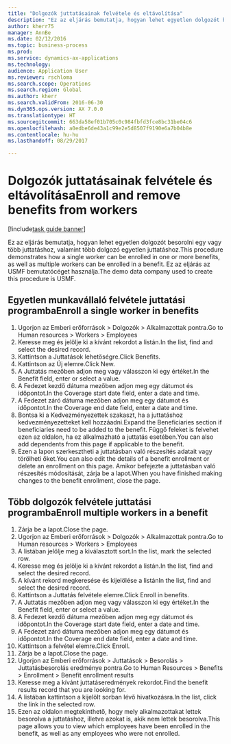 ```yaml
--- 
title: "Dolgozók juttatásainak felvétele és eltávolítása"
description: "Ez az eljárás bemutatja, hogyan lehet egyetlen dolgozót besorolni egy vagy több juttatáshoz, valamint több dolgozó egyetlen juttatáshoz."
author: kherr75
manager: AnnBe
ms.date: 02/12/2016
ms.topic: business-process
ms.prod: 
ms.service: dynamics-ax-applications
ms.technology: 
audience: Application User
ms.reviewer: rschloma
ms.search.scope: Operations
ms.search.region: Global
ms.author: kherr
ms.search.validFrom: 2016-06-30
ms.dyn365.ops.version: AX 7.0.0
ms.translationtype: HT
ms.sourcegitcommit: 663da58ef01b705c0c984fbfd3fce8bc31be04c6
ms.openlocfilehash: a0edbe6de43a1c99e2e5d8507f9190e6a7b04b8e
ms.contentlocale: hu-hu
ms.lasthandoff: 08/29/2017

---
```

# <a name="enroll-and-remove-benefits-from-workers"></a><span data-ttu-id="928a5-103">Dolgozók juttatásainak felvétele és eltávolítása</span><span class="sxs-lookup"><span data-stu-id="928a5-103">Enroll and remove benefits from workers</span></span>

[!include[task guide banner](../../includes/task-guide-banner.md)]

<span data-ttu-id="928a5-104">Ez az eljárás bemutatja, hogyan lehet egyetlen dolgozót besorolni egy vagy több juttatáshoz, valamint több dolgozó egyetlen juttatáshoz.</span><span class="sxs-lookup"><span data-stu-id="928a5-104">This procedure demonstrates how a single worker can be enrolled in one or more benefits, as well as multiple workers can be enrolled in a benefit.</span></span> <span data-ttu-id="928a5-105">Ez az eljárás az USMF bemutatócéget használja.</span><span class="sxs-lookup"><span data-stu-id="928a5-105">The demo data company used to create this procedure is USMF.</span></span>


## <a name="enroll-a-single-worker-in-benefits"></a><span data-ttu-id="928a5-106">Egyetlen munkavállaló felvétele juttatási programba</span><span class="sxs-lookup"><span data-stu-id="928a5-106">Enroll a single worker in benefits</span></span>
1. <span data-ttu-id="928a5-107">Ugorjon az Emberi erőforrások > Dolgozók > Alkalmazottak pontra.</span><span class="sxs-lookup"><span data-stu-id="928a5-107">Go to Human resources > Workers > Employees</span></span>
2. <span data-ttu-id="928a5-108">Keresse meg és jelölje ki a kívánt rekordot a listán.</span><span class="sxs-lookup"><span data-stu-id="928a5-108">In the list, find and select the desired record.</span></span>
3. <span data-ttu-id="928a5-109">Kattintson a Juttatások lehetőségre.</span><span class="sxs-lookup"><span data-stu-id="928a5-109">Click Benefits.</span></span>
4. <span data-ttu-id="928a5-110">Kattintson az Új elemre.</span><span class="sxs-lookup"><span data-stu-id="928a5-110">Click New.</span></span>
5. <span data-ttu-id="928a5-111">A Juttatás mezőben adjon meg vagy válasszon ki egy értéket.</span><span class="sxs-lookup"><span data-stu-id="928a5-111">In the Benefit field, enter or select a value.</span></span>
6. <span data-ttu-id="928a5-112">A Fedezet kezdő dátuma mezőben adjon meg egy dátumot és időpontot.</span><span class="sxs-lookup"><span data-stu-id="928a5-112">In the Coverage start date field, enter a date and time.</span></span>
7. <span data-ttu-id="928a5-113">A Fedezet záró dátuma mezőben adjon meg egy dátumot és időpontot.</span><span class="sxs-lookup"><span data-stu-id="928a5-113">In the Coverage end date field, enter a date and time.</span></span>
8. <span data-ttu-id="928a5-114">Bontsa ki a Kedvezményezettek szakaszt, ha a juttatáshoz kedvezményezetteket kell hozzáadni.</span><span class="sxs-lookup"><span data-stu-id="928a5-114">Expand the Beneficiaries section if beneficiaries need to be added to the benefit.</span></span> <span data-ttu-id="928a5-115">Függő feleket is felvehet ezen az oldalon, ha ez alkalmazható a juttatás esetében.</span><span class="sxs-lookup"><span data-stu-id="928a5-115">You can also add dependents from this page if applicable to the benefit.</span></span>
9. <span data-ttu-id="928a5-116">Ezen a lapon szerkesztheti a juttatásban való részesítés adatait vagy törölheti őket.</span><span class="sxs-lookup"><span data-stu-id="928a5-116">You can also edit the details of a benefit enrollment or delete an enrollment on this page.</span></span> <span data-ttu-id="928a5-117">Amikor befejezte a juttatásban való részesítés módosítását, zárja be a lapot.</span><span class="sxs-lookup"><span data-stu-id="928a5-117">When you have finished making changes to the benefit enrollment, close the page.</span></span>

## <a name="enroll-multiple-workers-in-a-benefit"></a><span data-ttu-id="928a5-118">Több dolgozók felvétele juttatási programba</span><span class="sxs-lookup"><span data-stu-id="928a5-118">Enroll multiple workers in a benefit</span></span>
1. <span data-ttu-id="928a5-119">Zárja be a lapot.</span><span class="sxs-lookup"><span data-stu-id="928a5-119">Close the page.</span></span>
2. <span data-ttu-id="928a5-120">Ugorjon az Emberi erőforrások > Dolgozók > Alkalmazottak pontra.</span><span class="sxs-lookup"><span data-stu-id="928a5-120">Go to Human resources > Workers > Employees</span></span>
3. <span data-ttu-id="928a5-121">A listában jelölje meg a kiválasztott sort.</span><span class="sxs-lookup"><span data-stu-id="928a5-121">In the list, mark the selected row.</span></span>
4. <span data-ttu-id="928a5-122">Keresse meg és jelölje ki a kívánt rekordot a listán.</span><span class="sxs-lookup"><span data-stu-id="928a5-122">In the list, find and select the desired record.</span></span>
5. <span data-ttu-id="928a5-123">A kívánt rekord megkeresése és kijelölése a listán</span><span class="sxs-lookup"><span data-stu-id="928a5-123">In the list, find and select the desired record.</span></span>
6. <span data-ttu-id="928a5-124">Kattintson a Juttatás felvétele elemre.</span><span class="sxs-lookup"><span data-stu-id="928a5-124">Click Enroll in benefits.</span></span>
7. <span data-ttu-id="928a5-125">A Juttatás mezőben adjon meg vagy válasszon ki egy értéket.</span><span class="sxs-lookup"><span data-stu-id="928a5-125">In the Benefit field, enter or select a value.</span></span>
8. <span data-ttu-id="928a5-126">A Fedezet kezdő dátuma mezőben adjon meg egy dátumot és időpontot.</span><span class="sxs-lookup"><span data-stu-id="928a5-126">In the Coverage start date field, enter a date and time.</span></span>
9. <span data-ttu-id="928a5-127">A Fedezet záró dátuma mezőben adjon meg egy dátumot és időpontot.</span><span class="sxs-lookup"><span data-stu-id="928a5-127">In the Coverage end date field, enter a date and time.</span></span>
10. <span data-ttu-id="928a5-128">Kattintson a felvétel elemre.</span><span class="sxs-lookup"><span data-stu-id="928a5-128">Click Enroll.</span></span>
11. <span data-ttu-id="928a5-129">Zárja be a lapot.</span><span class="sxs-lookup"><span data-stu-id="928a5-129">Close the page.</span></span>
12. <span data-ttu-id="928a5-130">Ugorjon az Emberi erőforrások > Juttatások > Besorolás > Juttatásbesorolás eredménye pontra.</span><span class="sxs-lookup"><span data-stu-id="928a5-130">Go to Human Resources > Benefits > Enrollment > Benefit enrollment results</span></span>
13. <span data-ttu-id="928a5-131">Keresse meg a kívánt juttatáseredmények rekordot.</span><span class="sxs-lookup"><span data-stu-id="928a5-131">Find the benefit results record that you are looking for.</span></span>
14. <span data-ttu-id="928a5-132">A listában kattintson a kijelölt sorban lévő hivatkozásra.</span><span class="sxs-lookup"><span data-stu-id="928a5-132">In the list, click the link in the selected row.</span></span>
15. <span data-ttu-id="928a5-133">Ezen az oldalon megtekinthető, hogy mely alkalmazottakat lettek besorolva a juttatáshoz, illetve azokat is, akik nem lettek besorolva.</span><span class="sxs-lookup"><span data-stu-id="928a5-133">This page allows you to view which employees have been enrolled in the benefit, as well as any employees who were not enrolled.</span></span>


